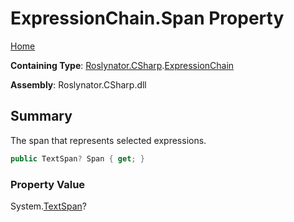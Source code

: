 # ExpressionChain\.Span Property <a name="_Top"></a>

[Home](../../../../README.md)

**Containing Type**: [Roslynator.CSharp](../../README.md#_Top)\.[ExpressionChain](../README.md#_Top)

**Assembly**: Roslynator\.CSharp\.dll

## Summary

The span that represents selected expressions\.

```csharp
public TextSpan? Span { get; }
```

### Property Value

System\.[TextSpan](https://docs.microsoft.com/en-us/dotnet/api/microsoft.codeanalysis.text.textspan)?

